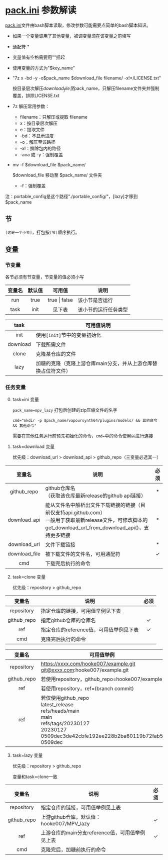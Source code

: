 # [pack.ini](/action/pack.ini) 参数解读

[pack.ini](/action/pack.ini)文件由bash脚本读取，修改参数可能需要点简单的bash脚本知识。

- 如果一个变量调用了其他变量，被调变量须在该变量之前填写
- 通配符 *
- 变量值有空格需要用""括起
- 使用变量的方式为"$key_name"
- "7z x -bd -y -o$pack_name $download_file filename/ -x!*/LICENSE.txt"

  按目录层次解压$download_file至$pack_name，只解压filename文件夹并强制覆盖，排除LICENSE.txt

- 7z 解压常用参数：
  - filename：只解压或提取 filename
  - x：按目录层次解压
  - e：提取文件
  - -bd：不显示进度
  - -o：解压至该路径
  - -x!：排除包内的路径
  - -aoa 或 -y：强制覆盖

- mv -f $download_file $pack_name/

  $download_file 移动至 $pack_name/ 文件夹
  - -f：强制覆盖

注：portable_config是这个路径"./portable_config/"，[lazy]才移到$pack_name

## 节
`[这是一个小节]`，打包按`[节]`顺序执行。

## 变量

### 节变量

各节必须有节变量，节变量的值必须小写

| 变量名 | 默认值 | 可用值 | 说明 |
| :-: | :-: | :-: | - |
| run  | true | true \| false | 该小节是否运行 |
| task | init | 见下表 | 该小节的运行任务类型 |

| task | 可用值说明 |
| :-: | - |
| init | 使用`[init]`节中的变量初始化 |
| download | 下载所需文件 |
| clone | 克隆某仓库的文件 |
| lazy | 加糖的克隆（克隆上游仓库main分支，并从上游仓库替换占位符文件） |

### 任务变量

0. task=ini 变量

   `pack_name=mpv_lazy`
   打包后创建的zip压缩文件的名字

   `cmd="mkdir -p $pack_name/vapoursynth64/plugins/models/ && 其他命令 && 其他命令"`
   
   需要在其他任务运行前预先初始化的命令，`cmd=`中的命令使用`&&`进行连接

1. task=download 变量

    优先级：download_url > download_api > github_repo（三变量必选其一）

| 变量名 | 说明 | 必须 |
| :-: | - | :-: |
| github_repo | github仓库名</br>（获取该仓库最新release的github api链接） | *
| download_api | 能从文件名中解析出文件下载链接的链接（目前仅支持api.github.com）</br>一般用于获取最新release文件，可修改脚本的 get_download_url_from_download_api()，支持更多链接 | *
| download_url | 文件下载链接 | *
| download_file | 被下载文件的文件名，可用通配符 | ✓
| cmd | 下载完后执行的命令 |

2. task=clone 变量

    优先级：repository > github_repo

| 变量名 | 说明 | 必须 |
| :-: | - | :-: |
| repository | 指定仓库的链接，可用值举例见下表 |
| github_repo | 指定github仓库的仓库名 | ✓
| ref | 指定仓库的reference值，可用值举例见下表 | ✓
| cmd | 克隆完后执行的命令 |

| 变量名 | 可用值举例 |
| :-: | - |
| repository | https://xxxx.com/hooke007/example.git</br>git@xxxx.com:hooke007/example.git |
| github_repo | 若使用repository，github_repo=hooke007/example |
| ref | 若使用repository，ref=(branch commit) |
| ref | 若仅使用github_repo</br>latest_release</br>refs/heads/main</br>main</br>refs/tags/20230127</br>20230127</br>0509dec3de42cbfe192ee228b2ba60119b72fab5</br>0509dec |

3. task=lazy 变量

    优先级：repository > github_repo

    变量和task=clone一致

| 变量名 | 说明 | 必须 |
| :-: | - | :-: |
| repository | 指定仓库的链接，可用值举例见上表 |
| github_repo | 上游github仓库，默认值：hooke007/MPV_lazy | ✓
| ref | 上游仓库的main分支reference值，可用值举例见上表 | ✓
| cmd | 克隆完后，加糖前执行的命令 |
